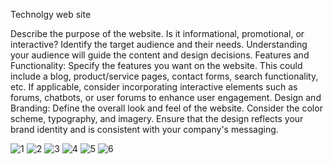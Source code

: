 Technolgy web site 

Describe the purpose of the website. Is it informational, promotional, or interactive?
Identify the target audience and their needs. Understanding your audience will guide the content and design decisions.
Features and Functionality:
Specify the features you want on the website. This could include a blog, product/service pages, contact forms, search functionality, etc.
If applicable, consider incorporating interactive elements such as forums, chatbots, or user forums to enhance user engagement.
Design and Branding:
Define the overall look and feel of the website. Consider the color scheme, typography, and imagery.
Ensure that the design reflects your brand identity and is consistent with your company's messaging.

![1](https://github.com/sai09kiran/Bootstrap-CP/assets/149383868/1d85b8b4-af8c-403d-bc21-a0f03ad090e6)
![2](https://github.com/sai09kiran/Bootstrap-CP/assets/149383868/be1aba2d-09ff-43fc-bf83-22f8150481c6)
![3](https://github.com/sai09kiran/Bootstrap-CP/assets/149383868/0ff20b72-0118-4b53-919e-6e55526429ab)
![4](https://github.com/sai09kiran/Bootstrap-CP/assets/149383868/04ae4592-7bd2-4f50-aefd-a533cd93b86c)
![5](https://github.com/sai09kiran/Bootstrap-CP/assets/149383868/aa774590-1317-4c42-871b-0932338b2beb)
![6](https://github.com/sai09kiran/Bootstrap-CP/assets/149383868/79cbbfdf-ff38-45d4-93a3-fc7ad99e0a49)

